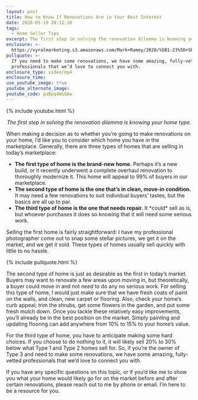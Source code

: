 ```yaml
---
layout: post
title: How to Know If Renovations Are in Your Best Interest
date: 2020-05-19 20:12:10
tags:
  - Home Seller Tips
excerpt: The first step in solving the renovation dilemma is knowing your home type.
enclosure: >-
  https://vyralmarketing.s3.amazonaws.com/Mark+Ramey/2020/%5B1-23%5D+Should+You+Renovate+Before+You+Sell_.mp4
pullquote: >-
  If you need to make some renovations, we have some amazing, fully-vetted
  professionals that we’d love to connect you with.
enclosure_type: video/mp4
enclosure_time:
use_youtube_image: true
youtube_alternate_image:
youtube_code: paBpq4WsQAw
---
```


{% include youtube.html %}

<p style="text-align: center;"><em>The first step in solving the renovation dilemma is knowing your home type.</em></p>

When making a decision as to whether you’re going to make renovations on your home, I’d like you to consider which home you have in the marketplace. Generally, there are three types of homes that are selling in today’s marketplace:&nbsp;

<ul>
  <li>
    <strong>The first type of home is the brand-new home.</strong> Perhaps it’s a new build, or it recently underwent a complete overhaul renovation to thoroughly modernize it. This home will appeal to 99% of buyers in our marketplace.</li>

  <li>
    <strong>The second type of home is the one that’s in clean, move-in condition.</strong> It may need a few renovations to suit individual buyers’ tastes, but the basics are all up to par.</li>

  <li>
    <strong>The third type of home is the one that needs repair.</strong> It *could* sell as is, but whoever purchases it does so knowing that it will need some serious work.</li>
</ul>

Selling the first home is fairly straightforward: I have my professional photographer come out to snap some stellar pictures, we get it on the market, and we get it sold. These types of homes usually sell quickly with little to no hassle.

{% include pullquote.html %}

The second type of home is just as desirable as the first in today’s market. Buyers may want to renovate a few areas upon moving in, but theoretically, a buyer could move in and not *need* to do any no serious work. For selling this type of home, I would just make sure that we have fresh coats of paint on the walls, and clean, new carpet or flooring. Also, check your home’s curb appeal; trim the shrubs, get some flowers in the garden, and put some fresh mulch down. Once you tackle these relatively easy improvements, you’ll already be in the best position on the market. Simply painting and updating flooring can add anywhere from 10% to 15% to your home’s value.&nbsp;

For the third type of home, you have to anticipate making some hard choices. If you choose to do nothing to it, it will likely sell 20% to 30% below what Type 1 and Type 2 homes sell for. So, if you’re the owner of Type 3 and need to make some renovations, we have some amazing, fully-vetted professionals that we’d love to connect you with.&nbsp;

If you have any specific questions on this topic, or if you’d like me to show you what your home would likely go for on the market before and after certain renovations, please reach out to me by phone or email. I’m here to be a resource for you.